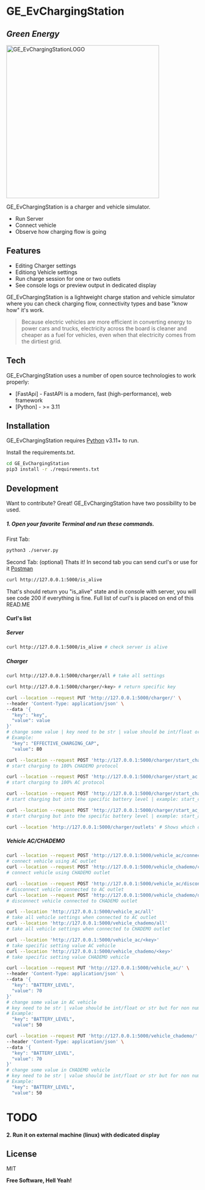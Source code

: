 # GE_EvChargingStation
## _Green Energy_
<img width="400" alt="GE_EvChargingStationLOGO" src="https://github.com/Majkel-code/GE_EvChargingStation/assets/13604347/0617e712-5bf6-4836-8762-9cb22fd5d621">



GE_EvChargingStation is a charger and vehicle simulator.

- Run Server
- Connect vehicle
- Observe how charging flow is going

## Features

- Editing Charger settings
- Editiong Vehicle settings
- Run charge session for one or two outlets
- See console logs or preview output in dedicated display

GE_EvChargingStation is a lightweight charge station and vehicle simulator
where you can check charging flow, connectivity types and base "know how" it's work.

> Because electric vehicles are more efficient in converting energy to power cars and trucks,
> electricity across the board is cleaner and cheaper as a fuel for vehicles,
> even when that electricity comes from the dirtiest grid.


## Tech

GE_EvChargingStation uses a number of open source technologies to work properly:

- [FastApi] - FastAPI is a modern, fast (high-performance), web framework
- [Python] -  >= 3.11

## Installation

GE_EvChargingStation requires [Python](https://www.python.org/) v3.11+ to run.

Install the requirements.txt.

```sh
cd GE_EvChargingStation
pip3 install -r ./requirements.txt
```

## Development

Want to contribute? Great!
GE_EvChargingStation have two possibility to be used.
##### 1. Open your favorite Terminal and run these commands.

First Tab:

```sh
python3 ./server.py
```

Second Tab: (optional)
Thats it! In second tab you can send curl's or use for it  [Postman](https://www.postman.com/)

```sh
curl http://127.0.0.1:5000/is_alive
```
That's should return you "is_alive" state and in console with server, you will see code 200 if everything is fine.
Full list of curl's is placed on end of this READ.ME

#### Curl's list
##### Server
```sh
curl http://127.0.0.1:5000/is_alive # check server is alive
```
##### Charger
```sh
curl http://127.0.0.1:5000/charger/all # take all settings
```
```sh
curl http://127.0.0.1:5000/charger/<key> # return specific key
```
```sh
curl --location --request PUT 'http://127.0.0.1:5000/charger/' \
--header 'Content-Type: application/json' \
--data '{
  "key": "key",
  "value": value
}'
# change some value | key need to be str | value should be int/float or str but for non numeric value
# Example:
  "key": "EFFECTIVE_CHARGING_CAP",
  "value": 80
```
```sh
curl --location --request POST 'http://127.0.0.1:5000/charger/start_chademo'
# start charging to 100% CHADEMO protocol
```
```sh
curl --location --request POST 'http://127.0.0.1:5000/charger/start_ac'
# start charging to 100% AC protocol
```
```sh
curl --location --request POST 'http://127.0.0.1:5000/charger/start_chademo_<num>'
# start charging but into the specific battery level | example: start_chademo_80
```
```sh
curl --location --request POST 'http://127.0.0.1:5000/charger/start_ac_80'
# start charging but into the specific battery level | example: start_ac_80
```
```sh
curl --location 'http://127.0.0.1:5000/charger/outlets' # Shows which outlet are using for now
```

##### Vehicle AC/CHADEMO
```sh
curl --location --request POST 'http://127.0.0.1:5000/vehicle_ac/connect'
# connect vehicle using AC outlet
curl --location --request POST 'http://127.0.0.1:5000/vehicle_chademo/connect'
# connect vehicle using CHADEMO outlet
```
```sh
curl --location --request POST 'http://127.0.0.1:5000/vehicle_ac/disconnect'
# disconnect vehicle connected to AC outlet
curl --location --request POST 'http://127.0.0.1:5000/vehicle_chademo/disconnect'
# disconnect vehicle connected to CHADEMO outlet
```
```sh
curl --location 'http://127.0.0.1:5000/vehicle_ac/all'
# take all vehicle settings when connected to AC outlet
curl --location 'http://127.0.0.1:5000/vehicle_chademo/all'
# take all vehicle settings when connected to CHADEMO outlet
```
```sh
curl --location 'http://127.0.0.1:5000/vehicle_ac/<key>'
# take specific setting value AC vehicle
curl --location 'http://127.0.0.1:5000/vehicle_chademo/<key>'
# take specific setting value CHADEMO vehicle
```
```sh
curl --location --request PUT 'http://127.0.0.1:5000/vehicle_ac/' \
--header 'Content-Type: application/json' \
--data '{
  "key": "BATTERY_LEVEL",
  "value": 70
}'
# change some value in AC vehicle
# key need to be str | value should be int/float or str but for non numeric value
# Example:
  "key": "BATTERY_LEVEL",
  "value": 50
```
```sh
curl --location --request PUT 'http://127.0.0.1:5000/vehicle_chademo/' \
--header 'Content-Type: application/json' \
--data '{
  "key": "BATTERY_LEVEL",
  "value": 70
}'
# change some value in CHADEMO vehicle
# key need to be str | value should be int/float or str but for non numeric value
# Example:
  "key": "BATTERY_LEVEL",
  "value": 50
```
# TODO
#### 2. Run it on external machine (linux) with dedicated display
## License

MIT

**Free Software, Hell Yeah!**


